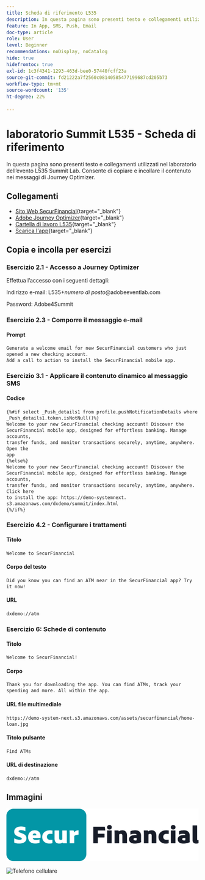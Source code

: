 ```yaml
---
title: Scheda di riferimento L535
description: In questa pagina sono presenti testo e collegamenti utilizzati nel laboratorio dell’evento L535 Summit Lab.
feature: In App, SMS, Push, Email
doc-type: article
role: User
level: Beginner
recommendations: noDisplay, noCatalog
hide: true
hidefromtoc: true
exl-id: 1c3f4341-1293-463d-bee0-57440fcff23a
source-git-commit: fd21222a7f2560c08140585477199687cd205b73
workflow-type: tm+mt
source-wordcount: '135'
ht-degree: 22%

---
```


# laboratorio Summit L535 - Scheda di riferimento

In questa pagina sono presenti testo e collegamenti utilizzati nel laboratorio dell’evento L535 Summit Lab. Consente di copiare e incollare il contenuto nei messaggi di Journey Optimizer.

## Collegamenti

* [Sito Web SecurFinancial](https://dsn.adobe.com/web/hausmann-FTTN?token=eyJhbGciOiJIUzI1NiIsInR5cCI6IkpXVCJ9.eyJpZCI6ImFub255bW91cyIsImVtYWlsIjoiYW5vbnltb3VzQGFkb2JlLmNvbSIsIm5hbWUiOiJBbm9ueW1vdXMiLCJpc1N1cGVyVXNlciI6ZmFsc2UsImlzc3VlciI6ImhhdXNtYW5uIiwicHJvamVjdHMiOnsiaGF1c21hbm4tRlRUTiI6InZpZXcifSwiaWF0IjoxNzQwNzU2NTYxLCJleHAiOjE3NDMzNDg1NjF9.ryOTsqDH9B33436RlIo4AHFxx8aGjNEMqv9FAxLZb9U){target="_blank"}
* [Adobe Journey Optimizer](https://experience.adobe.com/#/@techmarketingdemos/sname:ajo-summit-lab/journey-optimizer/journeys){target="_blank"}
* [Cartella di lavoro L535](/help/summit-lab-assets/assets/summit_lab_manual_l535-final-v3.pdf){target="_blank"}
* [Scarica l&#39;app](https://demo-system-next.s3.amazonaws.com/dxdemo/summit/index.html){target="_blank"}

## Copia e incolla per esercizi

### Esercizio 2.1 - Accesso a Journey Optimizer

Effettua l’accesso con i seguenti dettagli:

Indirizzo e-mail:    L535+*numero di posto*@adobeeventlab.com

Password:       Adobe4Summit


### Esercizio 2.3 - Comporre il messaggio e-mail

#### Prompt

```
Generate a welcome email for new SecurFinancial customers who just opened a new checking account. 
Add a call to action to install the SecurFinancial mobile app.
```

### Esercizio 3.1 - Applicare il contenuto dinamico al messaggio SMS

#### Codice

```
{%#if select _Push_details1 from profile.pushNotificationDetails where
_Push_details1.token.isNotNull()%}
Welcome to your new SecurFinancial checking account! Discover the
SecurFinancial mobile app, designed for effortless banking. Manage accounts,
transfer funds, and monitor transactions securely, anytime, anywhere. Open the
app
{%else%}
Welcome to your new SecurFinancial checking account! Discover the
SecurFinancial mobile app, designed for effortless banking. Manage accounts,
transfer funds, and monitor transactions securely, anytime, anywhere. Click here
to install the app: https://demo-systemnext.
s3.amazonaws.com/dxdemo/summit/index.html
{%/if%} 
```

### Esercizio 4.2 - Configurare i trattamenti

#### Titolo

```
Welcome to SecurFinancial
```

#### Corpo del testo

```
Did you know you can find an ATM near in the SecurFinancial app? Try it now!
```

#### URL

```
dxdemo://atm
```

### Esercizio 6: Schede di contenuto

#### Titolo

```
Welcome to SecurFinancial!
```

#### Corpo

```
Thank you for downloading the app. You can find ATMs, track your spending and more. All within the app.
```

#### URL file multimediale

```
https://demo-system-next.s3.amazonaws.com/assets/securfinancial/home-loan.jpg
```

#### Titolo pulsante

```
Find ATMs
```

#### URL di destinazione

```
dxdemo://atm
```

## Immagini

![Logo SecureFinancial](/help/summit-lab-assets/assets/SecureFinancial-logo.png)


![Telefono cellulare](/help/summit-lab-assets/assets/online-banking-app-01.png)


